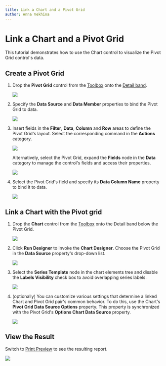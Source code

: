 ```yaml
---
title: Link a Chart and a Pivot Grid
author: Anna Vekhina
---
```

# Link a Chart and a Pivot Grid

This tutorial demonstrates how to use the Chart control to visualize the Pivot Grid control's data.

## Create a Pivot Grid

1. Drop the **Pivot Grid** control from the [Toolbox](../../report-designer-tools/toolbox.md) onto the [Detail band](../../introduction-to-banded-reports.md).

    ![](../../../../images/eurd-web-add-pivot-grid-to-report.png)

2. Specify the **Data Source** and **Data Member** properties to bind the Pivot Grid to data.

    ![](../../../../images/eurd-web-pivot-grid-bind-to-data-source.png)

3. Insert fields in the **Filter**, **Data**, **Column** and **Row** areas to define the Pivot Grid's layout. Select the corresponding command in the **Actions** category.

    ![](../../../../images/eurd-web-pivot-grid-insert-field.png)

    Alternatively, select the Pivot Grid, expand the **Fields** node in the **Data** category to manage the control's fields and access their properties.

    ![](../../../../images/eurd-web-pivot-grid-fields-node.png)

4. Select the Pivot Grid's field and specify its **Data Column Name** property to bind it to data. 

    ![](../../../../images/eurd-web-pivot-grid-set-data-column-name.png)

## Link a Chart with the Pivot grid

1.  Drop the **Chart** control from the [Toolbox](../../report-designer-tools/toolbox.md) onto the Detail band below the Pivot Grid.

    ![](../../../../images/eurd-web-add-chart-to-link-with-pivot-grid.png)

2. Click **Run Designer** to invoke the **Chart Designer**. Choose the Pivot Grid in the **Data Source** property's drop-down list.

    ![](../../../../images/eurd-web-chart-bind-to-pivot-grid.png)


3. Select the **Series Template** node in the chart elements tree and disable the **Labels Visibility** check box to avoid overlapping series labels.

    ![](../../../../images/eurd-web-pivot-grid-chart-disable-labels.png)

4. (optionally) You can customize various settings that determine a linked Chart and Pivot Grid pair's common behavior. To do this, use the Chart's **Pivot Grid Data Source Options** property. This property is synchronized with the Pivot Grid's **Options Chart Data Source** property.

    ![](../../../../images/eurd-web-chart-pivot-grid-data-source-options.png)


## View the Result

Switch to [Print Preview](../../preview-print-and-export-reports.md) to see the resulting report.

![](../../../../images/eurd-win-pivot-grid-with-chart-result.png)
